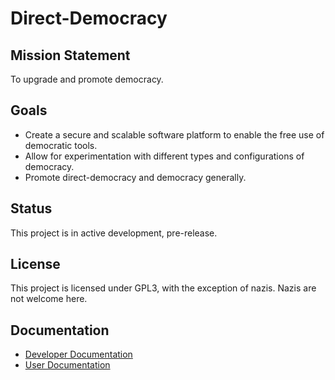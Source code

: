 # Direct-Democracy

## Mission Statement

To upgrade and promote democracy.

## Goals

* Create a secure and scalable software platform to enable the free use of democratic tools.
* Allow for experimentation with different types and configurations of democracy.
* Promote direct-democracy and democracy generally.

## Status

This project is in active development, pre-release.

## License

This project is licensed under GPL3, with the exception of nazis. Nazis are not welcome here.

## Documentation

* [Developer Documentation](./docs/dev-docs.md)
* [User Documentation](./docs/user-docs.md)

